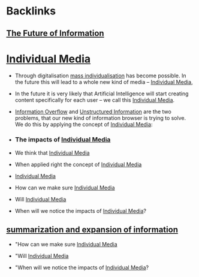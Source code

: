 
# Backlinks
## [The Future of Information](<The Future of Information.md>)
# [Individual Media](<Individual Media.md>)

- Through digitalisation [mass individualisation](<mass individualisation.md>) has become possible. In the future this will lead to a whole new kind of media – [Individual Media](<Individual Media.md>),

- In the future it is very likely that Artificial Intelligence will start creating content specifically for each user – we call this [Individual Media](<Individual Media.md>).

- [Information Overflow](<Information Overflow.md>) and [Unstructured Information](<Unstructured Information.md>) are the two problems, that our new kind of information browser is trying to solve. We do this by applying the concept of [Individual Media](<Individual Media.md>):

- ### The impacts of [Individual Media](<Individual Media.md>)

- We think that [Individual Media](<Individual Media.md>)

- When applied right the concept of [Individual Media](<Individual Media.md>)

- [Individual Media](<Individual Media.md>)

- How can we make sure [Individual Media](<Individual Media.md>)

- Will [Individual Media](<Individual Media.md>)

- When will we notice the impacts of [Individual Media](<Individual Media.md>)?

## [summarization and expansion of information](<summarization and expansion of information.md>)
- "How can we make sure [Individual Media](<Individual Media.md>)

- "Will [Individual Media](<Individual Media.md>)

- "When will we notice the impacts of [Individual Media](<Individual Media.md>)?

